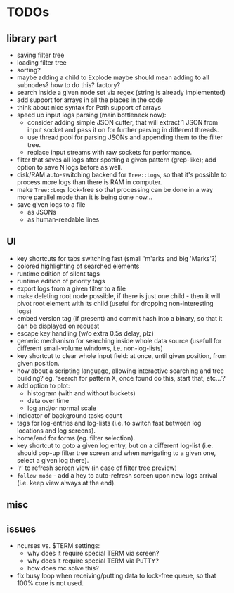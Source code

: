 # TODOs

## library part

* saving filter tree
* loading filter tree
* sorting?
* maybe adding a child to Explode maybe should mean adding to all subnodes? how to do this? factory?
* search inside a given node set via regex (string is already implemented)
* add support for arrays in all the places in the code
* think about nice syntax for Path support of arrays
* speed up input logs parsing (main bottleneck now):
  - consider adding simple JSON cutter, that will extract 1 JSON from input socket and pass it on for further parsing in different threads.
  - use thread pool for parsing JSONs and appending them to the filter tree.
  - replace input streams with raw sockets for performance.
* filter that saves all logs after spotting a given pattern (grep-like); add option to save N logs before as well.
* disk/RAM auto-switching backend for `Tree::Logs`, so that it's possible to process more logs than there is RAM in computer.
* make `Tree::Logs` lock-free so that processing can be done in a way more parallel mode than it is being done now...
* save given logs to a file
  - as JSONs
  - as human-readable lines


## UI

* key shortcuts for tabs switching fast (small 'm'arks and big 'Marks'?)
* colored highlighting of searched elements
* runtime edition of silent tags
* runtime edition of priority tags
* export logs from a given filter to a file
* make deleting root node possible, if there is just one child - then it will pivot root element with its child (useful for dropping non-interesting logs)
* embed version tag (if present) and commit hash into a binary, so that it can be displayed on request
* escape key handling (w/o extra 0.5s delay, plz)
* generic mechanism for searching inside whole data source (usefull for different small-volume windows, i.e. non-log-lists)
* key shortcut to clear whole input field: at once, until given position, from given position.
* how about a scripting language, allowing interactive searching and tree building? eg. 'search for pattern X, once found do this, start that, etc...'?
* add option to plot:
  - histogram (with and without buckets)
  - data over time
  - log and/or normal scale
* indicator of background tasks count
* tags for log-entries and log-lists (i.e. to switch fast between log locations and log screens).
* home/end for forms (eg. filter selection).
* key shortcut to goto a given log entry, but on a different log-list (i.e. should pop-up filter tree screen and when navigating to a given one, select a given log there).
* 'r' to refresh screen view (in case of filter tree preview)
* `follow mode` - add a hey to auto-refresh screen upon new logs arrival (i.e. keep view always at the end).


## misc

## issues
* ncurses vs. $TERM settings:
  - why does it require special TERM via screen?
  - why does it require special TERM via PuTTY?
  - how does mc solve this?
* fix busy loop when receiving/putting data to lock-free queue, so that 100% core is not used.
